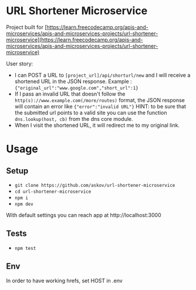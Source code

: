 # URL Shortener Microservice

Project built for [https://learn.freecodecamp.org/apis-and-microservices/apis-and-microservices-projects/url-shortener-microservice](https://learn.freecodecamp.org/apis-and-microservices/apis-and-microservices-projects/url-shortener-microservice)

User story:

- I can POST a URL to `[project_url]/api/shorturl/new` and I will receive a shortened URL in the JSON response. Example : `{"original_url":"www.google.com","short_url":1}`
- If I pass an invalid URL that doesn't follow the `http(s)://www.example.com(/more/routes)` format, the JSON response will contain an error like `{"error":"invalid URL"}` HINT: to be sure that the submitted url points to a valid site you can use the function `dns.lookup(host, cb)` from the dns core module.
- When I visit the shortened URL, it will redirect me to my original link.

# Usage
## Setup
- `git clone https://github.com/askov/url-shortener-microservice`
- `cd url-shortener-microservice`
- `npm i`
- `npm dev`

With default settings you can reach app at http://localhost:3000

## Tests
- `npm test`

## Env
In order to have working hrefs, set HOST in .env

